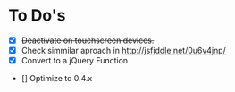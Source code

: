 # To Do's
- [x] ~~Deactivate on touchscreen devices.~~
- [x] Check simmilar aproach in http://jsfiddle.net/0u6v4jnp/
- [x] Convert to a jQuery Function
- [] Optimize to 0.4.x
